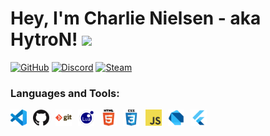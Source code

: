 # Hey, I'm Charlie Nielsen - aka HytroN! <img src="https://raw.githubusercontent.com/MartinHeinz/MartinHeinz/master/wave.gif" width="30px"> 

[![GitHub](https://img.shields.io/badge/GitHub-HytroN-lightgrey?logo=github&style=for-the-badge)](https://github.com/HytroN)
[![Discord](https://img.shields.io/badge/Discord-HytroN%234878-7289DA?logo=discord&style=for-the-badge)](https://discordapp.com/users/256670154287480832)
[![Steam](https://img.shields.io/badge/Steam-HytroN_-222222?logo=steam&style=for-the-badge)](https://steamcommunity.com/id/HTNDK/)

### Languages and Tools:

<img align="left" width="26px" style="padding-right:10px" src="https://raw.githubusercontent.com/github/explore/80688e429a7d4ef2fca1e82350fe8e3517d3494d/topics/visual-studio-code/visual-studio-code.png" />

<img align="left" width="26px" style="padding-right:10px" src="https://raw.githubusercontent.com/github/explore/78df643247d429f6cc873026c0622819ad797942/topics/github/github.png" />

<img align="left" width="26px" style="padding-right:10px" src="https://raw.githubusercontent.com/github/explore/78df643247d429f6cc873026c0622819ad797942/topics/git/git.png" />

<img align="left" width="26px" style="padding-right:10px" src="https://raw.githubusercontent.com/github/explore/78df643247d429f6cc873026c0622819ad797942/topics/lua/lua.png" />

<img align="left" width="26px" style="padding-right:10px" src="https://raw.githubusercontent.com/github/explore/78df643247d429f6cc873026c0622819ad797942/topics/html/html.png" />

<img align="left" width="26px" style="padding-right:10px" src="https://raw.githubusercontent.com/github/explore/78df643247d429f6cc873026c0622819ad797942/topics/css/css.png" />

<img align="left" width="26px" style="padding-right:10px" src="https://raw.githubusercontent.com/github/explore/78df643247d429f6cc873026c0622819ad797942/topics/javascript/javascript.png" />

<img align="left" width="26px" style="padding-right:10px" src="https://raw.githubusercontent.com/github/explore/78df643247d429f6cc873026c0622819ad797942/topics/dart/dart.png" />

<img align="left" width="26px" style="padding-right:10px" src="https://raw.githubusercontent.com/github/explore/78df643247d429f6cc873026c0622819ad797942/topics/flutter/flutter.png" />

<!--<img align="left" width="26px" style="padding-right:10px" src="https://raw.githubusercontent.com/github/explore/78df643247d429f6cc873026c0622819ad797942/topics/firebase/firebase.png" />

<img align="left" width="26px" style="padding-right:10px" src="https://raw.githubusercontent.com/github/explore/78df643247d429f6cc873026c0622819ad797942/topics/jquery/jquery.png" />
-->



